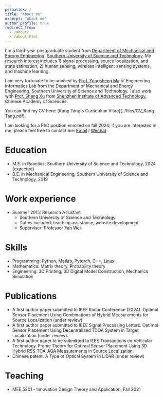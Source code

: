 ```yaml
---
permalink: /
title: "About me"
excerpt: "About me"
author_profile: true
redirect_from: 
  - /about/
  - /about.html
---
```


I'm a third-year postgraduate student from [Department of Mechanical and Energy Engineering](https://mee.sustech.edu.cn/), [Southern University of Science and Technology](https://www.sustech.edu.cn/). My research interest includes 1) signal processing, source localization, and state estimation; 2) human sensing, wireless intelligent sensing systems, and machine learning.

I am very fortunate to be advised by [Prof. Yongsheng Ma](https://www.XXX.com/) of Engineering Informatics Lab from the Department of Mechanical and Energy Engineering, Southern University of Science and Technology. I also work with [Prof. Sheng Xu](https://www.researchgate.net/profile/Sheng-Xu-8) from [Shenzhen Institute of Advanced Technology](http://english.siat.cas.cn/), Chinese Academy of Sciences.

You can find my CV here: [Kang Tang's Curriculum Vitae](../files/CV_Kang Tang.pdf).

I am looking for a PhD position enrolled on fall 2024; if you are interested in me, please feel free to contact me: [Email](mailto:12132291@mail.sustech.edu.cn) / [Wechat](../images/Kang_wechat.jpg) 


Education
======
* M.E. in Robotics, Southern University of Science and Technology, 2024 (expected)
* B.E. in Mechanical Engineering, Southern University of Science and Technology, 2019

Work experience
======
* Summer 2015: Research Assistant
  * Southern University of Science and Technology
  * Duties included: teaching assistance, website development
  * Supervisor: Professor [Yan Wei](https://www.sustech.edu.cn/en/faculties/weiyan.html)
  
Skills
======
* Programming: Python, Matlab, Pytorch, C++, Linux
* Mathematics: Matrix theory, Probability theory
* Engineering: 3D Printing, 3D Digital Model Construction, Mechanics Simulation

Publications
======
* A first author paper submitted to IEEE Radar Conference (2024). Optimal Sensor Placement Using Combinations of Hybrid Measurements for Source Localization (under review).
* A first author paper submitted to IEEE Signal Processing Letters. Optimal Sensor Placement Using Decentralized TDOA System in Target Localization (under review).
* A first author paper to be submitted to IEEE Transactions on Vehicular Technology. Frame Theory for Optimal Sensor Placement Using 3D Hybrid RSS-TOA-AOA Measurements in Source Localization.
* Chinese patent. A Type of Optical System in LiDAR (under review)
  
  
Teaching
======
* MEE 5201 - Innovation Design Theory and Application, Fall 2021
  
